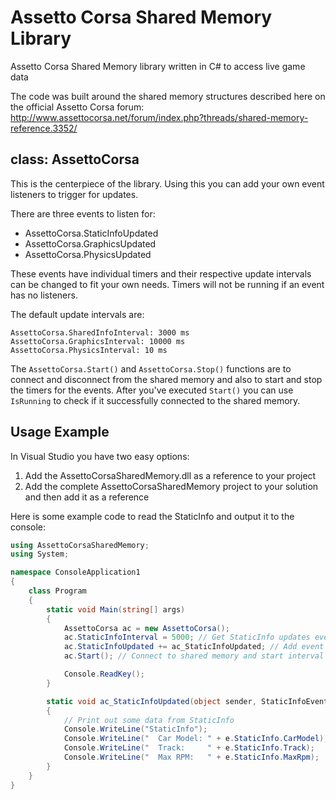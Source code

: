 Assetto Corsa Shared Memory Library
===================================

Assetto Corsa Shared Memory library written in C# to access live game data

The code was built around the shared memory structures described here on the official Assetto Corsa forum:
http://www.assettocorsa.net/forum/index.php?threads/shared-memory-reference.3352/


class: AssettoCorsa
-------------------

This is the centerpiece of the library. Using this you can add your own event listeners to trigger for updates.

There are three events to listen for:

* AssettoCorsa.StaticInfoUpdated
* AssettoCorsa.GraphicsUpdated
* AssettoCorsa.PhysicsUpdated

These events have individual timers and their respective update intervals can be changed to fit your own needs. Timers will not be running if an event has no listeners.

The default update intervals are:

```
AssettoCorsa.SharedInfoInterval: 3000 ms
AssettoCorsa.GraphicsInterval: 10000 ms
AssettoCorsa.PhysicsInterval: 10 ms
```

The `AssettoCorsa.Start()` and `AssettoCorsa.Stop()` functions are to connect and disconnect from the shared memory and also to start and stop the timers for the events. After you've executed `Start()` you can use `IsRunning` to check if it successfully connected to the shared memory.

Usage Example
-------------

In Visual Studio you have two easy options:

1. Add the AssettoCorsaSharedMemory.dll as a reference to your project
2. Add the complete AssettoCorsaSharedMemory project to your solution and then add it as a reference

Here is some example code to read the StaticInfo and output it to the console:

```c#
using AssettoCorsaSharedMemory;
using System;

namespace ConsoleApplication1
{
    class Program
    {
        static void Main(string[] args)
        {
            AssettoCorsa ac = new AssettoCorsa();
            ac.StaticInfoInterval = 5000; // Get StaticInfo updates ever 5 seconds
            ac.StaticInfoUpdated += ac_StaticInfoUpdated; // Add event listener for StaticInfo
            ac.Start(); // Connect to shared memory and start interval timers 

            Console.ReadKey();
        }

        static void ac_StaticInfoUpdated(object sender, StaticInfoEventArgs e)
        {
            // Print out some data from StaticInfo
            Console.WriteLine("StaticInfo");
            Console.WriteLine("  Car Model: " + e.StaticInfo.CarModel);
            Console.WriteLine("  Track:     " + e.StaticInfo.Track);
            Console.WriteLine("  Max RPM:   " + e.StaticInfo.MaxRpm);
        }
    }
}
```
